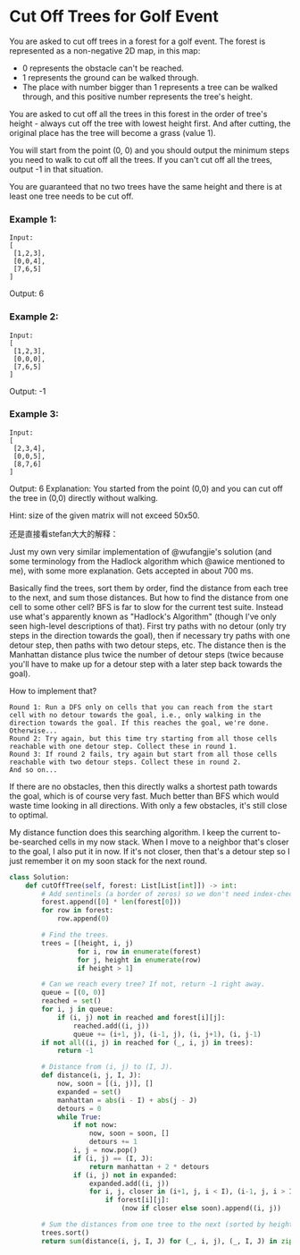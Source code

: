 # Cut Off Trees for Golf Event

You are asked to cut off trees in a forest for a golf event. The forest is represented as a non-negative 2D map, in this map:

* 0 represents the obstacle can't be reached.
* 1 represents the ground can be walked through.
* The place with number bigger than 1 represents a tree can be walked through, and this positive number represents the tree's height.



You are asked to cut off all the trees in this forest in the order of tree's height - always cut off the tree with lowest height first. And after cutting, the original place has the tree will become a grass (value 1).

You will start from the point (0, 0) and you should output the minimum steps you need to walk to cut off all the trees. If you can't cut off all the trees, output -1 in that situation.

You are guaranteed that no two trees have the same height and there is at least one tree needs to be cut off.

### Example 1:
```
Input:
[
 [1,2,3],
 [0,0,4],
 [7,6,5]
]
```
Output: 6



### Example 2:
```
Input:
[
 [1,2,3],
 [0,0,0],
 [7,6,5]
]
```
Output: -1



### Example 3:
```
Input:
[
 [2,3,4],
 [0,0,5],
 [8,7,6]
]
```
Output: 6
Explanation: You started from the point (0,0) and you can cut off the tree in (0,0) directly without walking.

Hint: size of the given matrix will not exceed 50x50.

还是直接看stefan大大的解释：

Just my own very similar implementation of @wufangjie's solution (and some terminology from the Hadlock algorithm which @awice mentioned to me), with some more explanation. Gets accepted in about 700 ms.

Basically find the trees, sort them by order, find the distance from each tree to the next, and sum those distances. But how to find the distance from one cell to some other cell? BFS is far to slow for the current test suite. Instead use what's apparently known as "Hadlock's Algorithm" (though I've only seen high-level descriptions of that). First try paths with no detour (only try steps in the direction towards the goal), then if necessary try paths with one detour step, then paths with two detour steps, etc. The distance then is the Manhattan distance plus twice the number of detour steps (twice because you'll have to make up for a detour step with a later step back towards the goal).

How to implement that?

    Round 1: Run a DFS only on cells that you can reach from the start cell with no detour towards the goal, i.e., only walking in the direction towards the goal. If this reaches the goal, we're done. Otherwise...
    Round 2: Try again, but this time try starting from all those cells reachable with one detour step. Collect these in round 1.
    Round 3: If round 2 fails, try again but start from all those cells reachable with two detour steps. Collect these in round 2.
    And so on...

If there are no obstacles, then this directly walks a shortest path towards the goal, which is of course very fast. Much better than BFS which would waste time looking in all directions. With only a few obstacles, it's still close to optimal.

My distance function does this searching algorithm. I keep the current to-be-searched cells in my now stack. When I move to a neighbor that's closer to the goal, I also put it in now. If it's not closer, then that's a detour step so I just remember it on my soon stack for the next round.

```python
class Solution:
    def cutOffTree(self, forest: List[List[int]]) -> int:
        # Add sentinels (a border of zeros) so we don't need index-checks later on.
        forest.append([0] * len(forest[0]))
        for row in forest:
            row.append(0)

        # Find the trees.
        trees = [(height, i, j)
                 for i, row in enumerate(forest)
                 for j, height in enumerate(row)
                 if height > 1]

        # Can we reach every tree? If not, return -1 right away.
        queue = [(0, 0)]
        reached = set()
        for i, j in queue:
            if (i, j) not in reached and forest[i][j]:
                reached.add((i, j))
                queue += (i+1, j), (i-1, j), (i, j+1), (i, j-1)
        if not all((i, j) in reached for (_, i, j) in trees):
            return -1

        # Distance from (i, j) to (I, J).
        def distance(i, j, I, J):
            now, soon = [(i, j)], []
            expanded = set()
            manhattan = abs(i - I) + abs(j - J)
            detours = 0
            while True:
                if not now:
                    now, soon = soon, []
                    detours += 1
                i, j = now.pop()
                if (i, j) == (I, J):
                    return manhattan + 2 * detours
                if (i, j) not in expanded:
                    expanded.add((i, j))
                    for i, j, closer in (i+1, j, i < I), (i-1, j, i > I), (i, j+1, j < J), (i, j-1, j > J):
                        if forest[i][j]:
                            (now if closer else soon).append((i, j))

        # Sum the distances from one tree to the next (sorted by height).
        trees.sort()
        return sum(distance(i, j, I, J) for (_, i, j), (_, I, J) in zip([(0, 0, 0)] + trees, trees))
```
